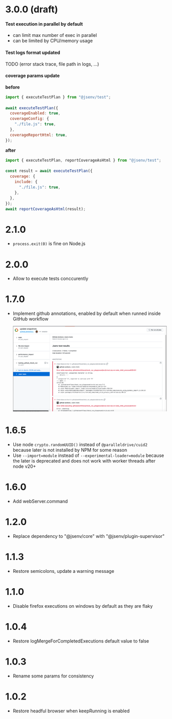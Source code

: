 # 3.0.0 (draft)

#### Test execution in parallel by default

- can limit max number of exec in parallel
- can be limited by CPU/memory usage

#### Test logs format updated

TODO (error stack trace, file path in logs, ...)

#### coverage params update

**before**

```js
import { executeTestPlan } from "@jsenv/test";

await executeTestPlan({
  coverageEnabled: true,
  coverageConfig: {
    "./file.js": true,
  },
  coverageReportHtml: true,
});
```

**after**

```js
import { executeTestPlan, reportCoverageAsHtml } from "@jsenv/test";

const result = await executeTestPlan({
  coverage: {
    include: {
      "./file.js": true,
    },
  },
});
await reportCoverageAsHtml(result);
```

# 2.1.0

- `process.exit(0)` is fine on Node.js

# 2.0.0

- Allow to execute tests conccurently

# 1.7.0

- Implement github annotations, enabled by default when runned inside GitHub workflow

  ![img](./docs/github_annotation.png)

# 1.6.5

- Use node `crypto.randomUUID()` instead of `@paralleldrive/cuid2` because later is not installed by NPM for some reason
- Use `--import=module` instead of `--experimental-loader=module` because the later is deprecated and does not work with worker threads after node v20+

# 1.6.0

- Add webServer.command

# 1.2.0

- Replace dependency to "@jsenv/core" with "@jsenv/plugin-supervisor"

# 1.1.3

- Restore semicolons, update a warning message

# 1.1.0

- Disable firefox executions on windows by default as they are flaky

# 1.0.4

- Restore logMergeForCompletedExecutions default value to false

# 1.0.3

- Rename some params for consistency

# 1.0.2

- Restore headful browser when keepRunning is enabled
